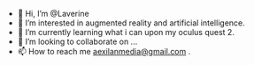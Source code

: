 - 👋 Hi, I’m @Laverine
- 👀 I’m interested in augmented reality and artificial intelligence.
- 🌱 I’m currently learning what i can upon my oculus quest 2.
- 💞️ I’m looking to collaborate on ...
- 📫 How to reach me aexilanmedia@gmail.com .

<!---
Laverine/Laverine is a ✨ special ✨ repository because its `README.md` (this file) appears on your GitHub profile.
You can click the Preview link to take a look at your changes.
--->
